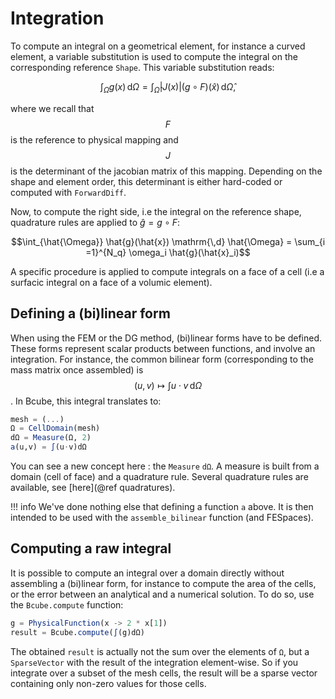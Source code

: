 # Integration

To compute an integral on a geometrical element, for instance a curved element, a variable substitution is used to compute the integral on the corresponding reference `Shape`. This variable substitution reads:

```math
\int_\Omega g(x) \mathrm{\,d} \Omega = \int_{\hat{\Omega}} |J(x)| \left(g \circ F \right)(\hat{x}) \mathrm{\,d} \hat{\Omega},
```

where we recall that $$F$$ is the reference to physical mapping and $$J$$ is the determinant of the jacobian matrix of this mapping. Depending on the shape and element order, this determinant is either hard-coded or computed with `ForwardDiff`.

Now, to compute the right side, i.e the integral on the reference shape, quadrature rules are applied to $\hat{g} = g \circ F$:

```math
\int_{\hat{\Omega}} \hat{g}(\hat{x}) \mathrm{\,d} \hat{\Omega} = \sum_{i =1}^{N_q} \omega_i \hat{g}(\hat{x}_i)
```

A specific procedure is applied to compute integrals on a face of a cell (i.e a surfacic integral on a face of a volumic element).

## Defining a (bi)linear form

When using the FEM or the DG method, (bi)linear forms have to be defined. These forms represent scalar products between functions, and involve an integration. For instance, the common bilinear form (corresponding to the mass matrix once assembled) is $$(u,v) \mapsto \int u\cdot v \, \mathrm{d}\Omega$$. In Bcube, this integral translates to:
```julia
mesh = (...)
Ω = CellDomain(mesh)
dΩ = Measure(Ω, 2)
a(u,v) = ∫(u⋅v)dΩ
```
You can see a new concept here : the `Measure` `dΩ`. A measure is built from a domain (cell of face) and a quadrature rule. Several quadrature rules are available, see [here](@ref quadratures).

!!! info
    We've done nothing else that defining a function `a` above. It is then intended to be used with the `assemble_bilinear` function (and FESpaces).

## Computing a raw integral

It is possible to compute an integral over a domain directly without assembling a (bi)linear form, for instance to compute the area of the cells, or the error between an analytical and a numerical solution. To do so, use the `Bcube.compute` function:
```julia
g = PhysicalFunction(x -> 2 * x[1])
result = Bcube.compute(∫(g)dΩ)
```
The obtained `result` is actually not the sum over the elements of `Ω`, but a `SparseVector` with the result of the integration element-wise. So if you integrate over a subset of the mesh cells, the result will be a sparse vector containing only non-zero values for those cells.

